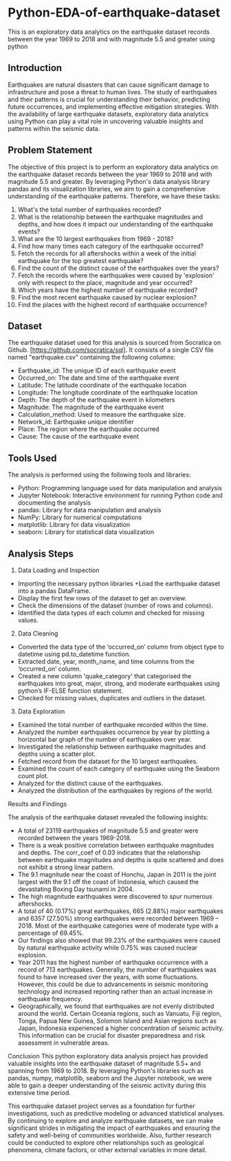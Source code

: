 # Python-EDA-of-earthquake-dataset
This is an exploratory data analytics on the earthquake dataset records between the year 1969 to 2018 and with magnitude 5.5 and greater using python

## Introduction
Earthquakes are natural disasters that can cause significant damage to infrastructure and pose a threat to human lives. The study of earthquakes and their patterns is crucial for understanding their behavior, predicting future occurrences, and implementing effective mitigation strategies. With the availability of large earthquake datasets, exploratory data analytics using Python can play a vital role in uncovering valuable insights and patterns within the seismic data.

## Problem Statement
The objective of this project is to perform an exploratory data analytics on the earthquake dataset records between the year 1969 to 2018 and with magnitude 5.5 and greater. By leveraging Python's data analysis library pandas and its visualization libraries, we aim to gain a comprehensive understanding of the earthquake patterns. Therefore, we have these tasks:
1.	What's the total number of earthquakes recorded?
2.	What is the relationship between the earthquake magnitudes and depths, and how does it impact our understanding of the earthquake events?
3.	What are the 10 largest earthquakes from 1969 - 2018?
4.	Find how many times each category of the earthquake occurred?
5.	Fetch the records for all aftershocks within a week of the initial earthquake for the top greatest earthquake?
6.	Find the count of the distinct cause of the earthquakes over the years?
7.	Fetch the records where the earthquakes were caused by 'explosion' only with respect to the place, magnitude and year occurred?
8.	Which years have the highest number of earthquake recorded?
9.	Find the most recent earthquake caused by nuclear explosion?
10.	Find the places with the highest record of earthquake occurrence?


## Dataset
The earthquake dataset used for this analysis is sourced from Socratica on Github. [https://github.com/socratica/sql]. It consists of a single CSV file named "earthquake.csv" containing the following columns:

+	Earthquake_id: The unique ID of each earthquake event
+	Occurred_on: The date and time of the earthquake event
+	Latitude: The latitude coordinate of the earthquake location
+	Longitude: The longitude coordinate of the earthquake location
+	Depth: The depth of the earthquake event in kilometers
+	Magnitude: The magnitude of the earthquake event
+	Calculation_method: Used to measure the earthquake size.
+	Network_id: Earthquake unique identifier
+	Place: The region where the earthquake occurred
+	Cause: The cause of the earthquake event


## Tools Used
The analysis is performed using the following tools and libraries:
+	Python: Programming language used for data manipulation and analysis
+	Jupyter Notebook: Interactive environment for running Python code and documenting the analysis
+	pandas: Library for data manipulation and analysis
+	NumPy: Library for numerical computations
+	matplotlib: Library for data visualization
+	seaborn: Library for statistical data visualization


## Analysis Steps
1.	Data Loading and Inspection
+	Importing the necessary python libraries
+Load the earthquake dataset into a pandas DataFrame.
+	Display the first few rows of the dataset to get an overview.
+	Check the dimensions of the dataset (number of rows and columns).
+	Identified the data types of each column and checked for missing values.

2.	Data Cleaning
+	Converted the data type of the ‘occurred_on’ column from object type to datetime using pd.to_datetime function.
+	Extracted date, year, month_name, and time columns from the ‘occurred_on’ column.
+	Created a new column 'quake_category' that categorised the earthquakes into great, major, strong, and moderate earthquakes using python’s IF-ELSE function statement.
+	Checked for missing values, duplicates and outliers in the dataset.

3.	Data Exploration
+	Examined the total number of earthquake recorded within the time.
+	Analyzed the number earthquakes occurrence by year by plotting a horizontal bar graph of the number of earthquakes over year.
+	Investigated the relationship between earthquake magnitudes and depths using a scatter plot.
+	Fetched record from the dataset for the 10 largest earthquakes. 
+	Examined the count of each category of earthquake using the Seaborn count plot.
+	Analyzed for the distinct cause of the earthquakes.
+	Analyzed the distribution of the earthquakes by regions of the world.
>
Results and Findings
>
The analysis of the earthquake dataset revealed the following insights:
+	A total of 23119 earthquakes of magnitude 5.5 and greater were recorded between the years 1969-2018.
+	There is a weak positive correlation between earthquake magnitudes and depths. The corr_coef of 0.03 indicates that the relationship between earthquake magnitudes and depths is quite scattered and does not exhibit a strong linear pattern.
+	The 9.1 magnitude near the coast of Honchu, Japan in 2011 is the joint largest with the 9.1 off the coast of Indonesia, which caused the devastating Boxing Day tsunami in 2004.
+	The high magnitude earthquakes were discovered to spur numerous aftershocks.
+	A total of 40 (0.17%) great earthquakes, 665 (2.88%) major earthquakes and 6357 (27.50%) strong earthquakes were recorded between 1969 – 2018. Most of the earthquake categories were of moderate type with a percentage of 69.45%.
+	Our findings also showed that 99.23% of the earthquakes were caused by natural earthquake activity while 0.75% was caused nuclear explosion.
+	Year 2011 has the highest number of earthquake occurrence with a record of 713 earthquakes. Generally, the number of earthquakes was found to have increased over the years, with some fluctuations. However, this could be due to advancements in seismic monitoring technology and increased reporting rather than an actual increase in earthquake frequency.
+	Geographically, we found that earthquakes are not evenly distributed around the world. Certain Oceania regions, such as Vanuatu, Fiji region, Tonga, Papua New Guinea, Solomon Island and Asian regions such as Japan, Indonesia experienced a higher concentration of seismic activity. This information can be crucial for disaster preparedness and risk assessment in vulnerable areas.

Conclusion
This python exploratory data analysis project has provided valuable insights into the earthquake dataset of magnitude 5.5+ and spanning from 1969 to 2018. By leveraging Python's libraries such as pandas, numpy, matplotlib, seaborn and the Jupyter notebook, we were able to gain a deeper understanding of the seismic activity during this extensive time period.

This earthquake dataset project serves as a foundation for further investigations, such as predictive modeling or advanced statistical analyses. By continuing to explore and analyze earthquake datasets, we can make significant strides in mitigating the impact of earthquakes and ensuring the safety and well-being of communities worldwide. Also, further research could be conducted to explore other relationships such as geological phenomena, climate factors, or other external variables in more detail.
